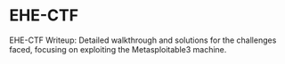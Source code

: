 # EHE-CTF
EHE-CTF Writeup: Detailed walkthrough and solutions for the challenges faced, focusing on exploiting the Metasploitable3 machine.
